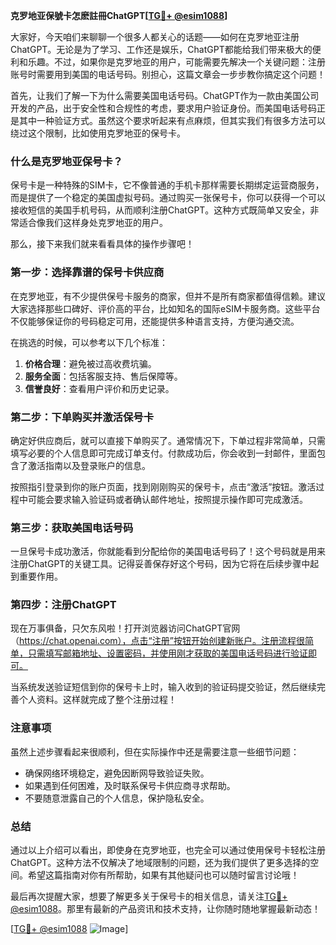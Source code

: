 **克罗地亚保號卡怎麽註冊ChatGPT[[TG💪+ @esim1088](https://t.me/s/esim1088)]**

大家好，今天咱们来聊聊一个很多人都关心的话题——如何在克罗地亚注册ChatGPT。无论是为了学习、工作还是娱乐，ChatGPT都能给我们带来极大的便利和乐趣。不过，如果你是克罗地亚的用户，可能需要先解决一个关键问题：注册账号时需要用到美国的电话号码。别担心，这篇文章会一步步教你搞定这个问题！

首先，让我们了解一下为什么需要美国电话号码。ChatGPT作为一款由美国公司开发的产品，出于安全性和合规性的考虑，要求用户验证身份。而美国电话号码正是其中一种验证方式。虽然这个要求听起来有点麻烦，但其实我们有很多方法可以绕过这个限制，比如使用克罗地亚的保号卡。

### 什么是克罗地亚保号卡？

保号卡是一种特殊的SIM卡，它不像普通的手机卡那样需要长期绑定运营商服务，而是提供了一个稳定的美国虚拟号码。通过购买一张保号卡，你可以获得一个可以接收短信的美国手机号码，从而顺利注册ChatGPT。这种方式既简单又安全，非常适合像我们这样身处克罗地亚的用户。

那么，接下来我们就来看看具体的操作步骤吧！

### 第一步：选择靠谱的保号卡供应商

在克罗地亚，有不少提供保号卡服务的商家，但并不是所有商家都值得信赖。建议大家选择那些口碑好、评价高的平台，比如知名的国际eSIM卡服务商。这些平台不仅能够保证你的号码稳定可用，还能提供多种语言支持，方便沟通交流。

在挑选的时候，可以参考以下几个标准：
1. **价格合理**：避免被过高收费坑骗。
2. **服务全面**：包括客服支持、售后保障等。
3. **信誉良好**：查看用户评价和历史记录。

### 第二步：下单购买并激活保号卡

确定好供应商后，就可以直接下单购买了。通常情况下，下单过程非常简单，只需填写必要的个人信息即可完成订单支付。付款成功后，你会收到一封邮件，里面包含了激活指南以及登录账户的信息。

按照指引登录到你的账户页面，找到刚刚购买的保号卡，点击“激活”按钮。激活过程中可能会要求输入验证码或者确认邮件地址，按照提示操作即可完成激活。

### 第三步：获取美国电话号码

一旦保号卡成功激活，你就能看到分配给你的美国电话号码了！这个号码就是用来注册ChatGPT的关键工具。记得妥善保存好这个号码，因为它将在后续步骤中起到重要作用。

### 第四步：注册ChatGPT

现在万事俱备，只欠东风啦！打开浏览器访问ChatGPT官网（https://chat.openai.com），点击“注册”按钮开始创建新账户。注册流程很简单，只需填写邮箱地址、设置密码，并使用刚才获取的美国电话号码进行验证即可。

当系统发送验证短信到你的保号卡上时，输入收到的验证码提交验证，然后继续完善个人资料。这样就完成了整个注册过程！

### 注意事项

虽然上述步骤看起来很顺利，但在实际操作中还是需要注意一些细节问题：
- 确保网络环境稳定，避免因断网导致验证失败。
- 如果遇到任何困难，及时联系保号卡供应商寻求帮助。
- 不要随意泄露自己的个人信息，保护隐私安全。

### 总结

通过以上介绍可以看出，即使身在克罗地亚，也完全可以通过使用保号卡轻松注册ChatGPT。这种方法不仅解决了地域限制的问题，还为我们提供了更多选择的空间。希望这篇指南对你有所帮助，如果有其他疑问也可以随时留言讨论哦！

最后再次提醒大家，想要了解更多关于保号卡的相关信息，请关注[TG💪+ @esim1088](https://t.me/s/esim1088)。那里有最新的产品资讯和技术支持，让你随时随地掌握最新动态！

[[TG💪+ @esim1088](https://t.me/s/esim1088) ![Image](https://i.postimg.cc/4NQfJmqS/Snipaste-2025-05-13-00-14-12.png)]